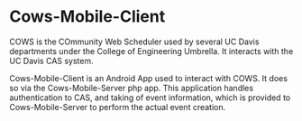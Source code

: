 Cows-Mobile-Client
==================

COWS is the COmmunity Web Scheduler used by several UC Davis departments under the College of Engineering Umbrella. 
It interacts with the UC Davis CAS system.

Cows-Mobile-Client is an Android App used to interact with COWS. It does so via the Cows-Mobile-Server php app.
This application handles authentication to CAS, and taking of event information, which is provided to Cows-Mobile-Server
to perform the actual event creation.
